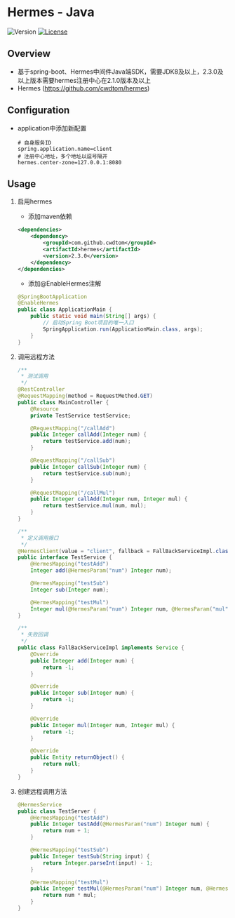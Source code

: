 # Hermes - Java


![Version](https://img.shields.io/badge/version-2.3.0-green.svg)
[![License](https://img.shields.io/badge/license-MIT-blue.svg)](http://opensource.org/licenses/MIT)

## Overview
- 基于spring-boot、Hermes中间件Java端SDK，需要JDK8及以上，2.3.0及以上版本需要hermes注册中心在2.1.0版本及以上
- Hermes (https://github.com/cwdtom/hermes)

## Configuration
- application中添加新配置
    ```properties
   # 自身服务ID
   spring.application.name=client
   # 注册中心地址，多个地址以逗号隔开
   hermes.center-zone=127.0.0.1:8080
    ```

## Usage

1. 启用hermes
    - 添加maven依赖
    ```xml
    <dependencies>
        <dependency>
            <groupId>com.github.cwdtom</groupId>
            <artifactId>hermes</artifactId>
            <version>2.3.0</version>
        </dependency>
    </dependencies>
    ```
    
    - 添加@EnableHermes注解
    ```java
    @SpringBootApplication
    @EnableHermes
    public class ApplicationMain {
        public static void main(String[] args) {
            // 启动Spring Boot项目的唯一入口
            SpringApplication.run(ApplicationMain.class, args);
        }
    }
    ```


1. 调用远程方法
    ```java
    /**
     * 测试调用
     */
    @RestController
    @RequestMapping(method = RequestMethod.GET)
    public class MainController {
        @Resource
        private TestService testService;
    
        @RequestMapping("/callAdd")
        public Integer callAdd(Integer num) {
            return testService.add(num);
        }
    
        @RequestMapping("/callSub")
        public Integer callSub(Integer num) {
            return testService.sub(num);
        }
    
        @RequestMapping("/callMul")
        public Integer callAdd(Integer num, Integer mul) {
            return testService.mul(num, mul);
        }
    }
    ```
    
    ```java
    /**
     * 定义调用接口
     */
    @HermesClient(value = "client", fallback = FallBackServiceImpl.class)
    public interface TestService {
        @HermesMapping("testAdd")
        Integer add(@HermesParam("num") Integer num);
    
        @HermesMapping("testSub")
        Integer sub(Integer num);
    
        @HermesMapping("testMul")
        Integer mul(@HermesParam("num") Integer num, @HermesParam("mul") Integer mul);
    }
    ```
    
    ```java
    /**
     * 失败回调
     */
    public class FallBackServiceImpl implements Service {
        @Override
        public Integer add(Integer num) {
            return -1;
        }
    
        @Override
        public Integer sub(Integer num) {
            return -1;
        }
    
        @Override
        public Integer mul(Integer num, Integer mul) {
            return -1;
        }
    
        @Override
        public Entity returnObject() {
            return null;
        }
    }

    ```

1. 创建远程调用方法
    ```java
    @HermesService
    public class TestServer {   
        @HermesMapping("testAdd")
        public Integer testAdd(@HermesParam("num") Integer num) {
            return num + 1;
        }
    
        @HermesMapping("testSub")
        public Integer testSub(String input) {
            return Integer.parseInt(input) - 1;
        }
    
        @HermesMapping("testMul")
        public Integer testMul(@HermesParam("num") Integer num, @HermesParam("mul") Integer mul) {
            return num * mul;
        }
    }
    ```
